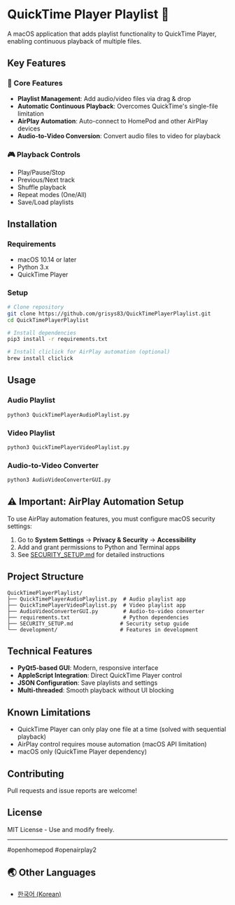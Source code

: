 # QuickTime Player Playlist 🎵

A macOS application that adds playlist functionality to QuickTime Player, enabling continuous playback of multiple files.

## Key Features

### 🎯 Core Features
- **Playlist Management**: Add audio/video files via drag & drop
- **Automatic Continuous Playback**: Overcomes QuickTime's single-file limitation
- **AirPlay Automation**: Auto-connect to HomePod and other AirPlay devices
- **Audio-to-Video Conversion**: Convert audio files to video for playback

### 🎮 Playback Controls
- Play/Pause/Stop
- Previous/Next track
- Shuffle playback
- Repeat modes (One/All)
- Save/Load playlists

## Installation

### Requirements
- macOS 10.14 or later
- Python 3.x
- QuickTime Player

### Setup
```bash
# Clone repository
git clone https://github.com/grisys83/QuickTimePlayerPlaylist.git
cd QuickTimePlayerPlaylist

# Install dependencies
pip3 install -r requirements.txt

# Install cliclick for AirPlay automation (optional)
brew install cliclick
```

## Usage

### Audio Playlist
```bash
python3 QuickTimePlayerAudioPlaylist.py
```

### Video Playlist
```bash
python3 QuickTimePlayerVideoPlaylist.py
```

### Audio-to-Video Converter
```bash
python3 AudioVideoConverterGUI.py
```

## ⚠️ Important: AirPlay Automation Setup

To use AirPlay automation features, you must configure macOS security settings:

1. Go to **System Settings** → **Privacy & Security** → **Accessibility**
2. Add and grant permissions to Python and Terminal apps
3. See [SECURITY_SETUP.md](SECURITY_SETUP.md) for detailed instructions

## Project Structure

```
QuickTimePlayerPlaylist/
├── QuickTimePlayerAudioPlaylist.py  # Audio playlist app
├── QuickTimePlayerVideoPlaylist.py  # Video playlist app
├── AudioVideoConverterGUI.py        # Audio-to-video converter
├── requirements.txt                 # Python dependencies
├── SECURITY_SETUP.md               # Security setup guide
└── development/                    # Features in development
```

## Technical Features

- **PyQt5-based GUI**: Modern, responsive interface
- **AppleScript Integration**: Direct QuickTime Player control
- **JSON Configuration**: Save playlists and settings
- **Multi-threaded**: Smooth playback without UI blocking

## Known Limitations

- QuickTime Player can only play one file at a time (solved with sequential playback)
- AirPlay control requires mouse automation (macOS API limitation)
- macOS only (QuickTime Player dependency)

## Contributing

Pull requests and issue reports are welcome!

## License

MIT License - Use and modify freely.

---

#openhomepod #openairplay2

## 🌏 Other Languages

- [한국어 (Korean)](README_KR.md)